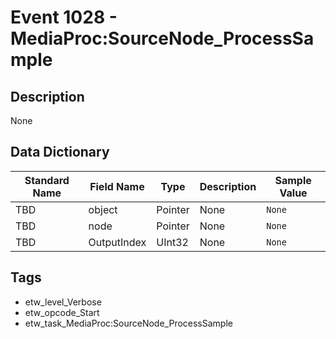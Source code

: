 # Event 1028 - MediaProc:SourceNode_ProcessSample

## Description
None

## Data Dictionary
|Standard Name|Field Name|Type|Description|Sample Value|
|---|---|---|---|---|
|TBD|object|Pointer|None|`None`|
|TBD|node|Pointer|None|`None`|
|TBD|OutputIndex|UInt32|None|`None`|

## Tags
* etw_level_Verbose
* etw_opcode_Start
* etw_task_MediaProc:SourceNode_ProcessSample